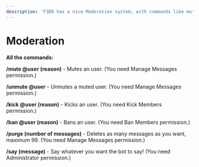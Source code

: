 ```yaml
---
description: 'F3DO has a nice Moderation system, with commands like mute, kick or ban!'
---
```


# Moderation

**All the commands:**

**/mute @user (reason)** - Mutes an user. 
(You need Manage Messages permission.)

**/unmute @user** - Unmutes a muted user.
(You need Manage Messages permission.)

**/kick @user (reason)** - Kicks an user.
(You need Kick Members permission.)

**/ban @user (reason)** - Bans an user.
(You need Ban Members permission.)

**/purge (number of messages)** - Deletes as many messages as you want, maximum 99.
(You need Manage Messages permission.)

**/say (message)** - Say whatever you want the bot to say!
(You need Administrator permission.)
